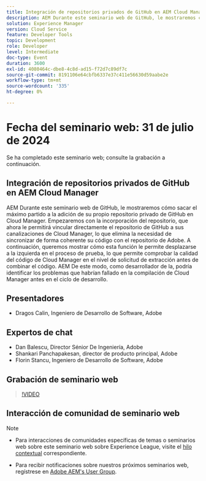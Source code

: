 ```yaml
---
title: Integración de repositorios privados de GitHub en AEM Cloud Manager
description: AEM Durante este seminario web de GitHub, le mostraremos cómo sacar el máximo partido a la adición de su propio repositorio privado de GitHub en Cloud Manager. Empezaremos con la incorporación del repositorio, que ahora le permitirá vincular directamente el repositorio de GitHub a sus canalizaciones de Cloud Manager, lo que elimina la necesidad de sincronizar de forma coherente su código con el repositorio de Adobe. A continuación, queremos mostrar cómo esta función le permite desplazarse a la izquierda en el proceso de prueba, lo que permite comprobar la calidad del código de Cloud Manager en el nivel de solicitud de extracción antes de combinar el código. AEM De este modo, como desarrollador de la, podría identificar los problemas que habrían fallado en la compilación de Cloud Manager antes en el ciclo de desarrollo.
solution: Experience Manager
version: Cloud Service
feature: Developer Tools
topic: Development
role: Developer
level: Intermediate
doc-type: Event
duration: 3600
exl-id: 4080464c-dbe8-4c8d-ad15-f72d7c89df7c
source-git-commit: 8191106e64cbfb6337e37c411e56630d59aabe2e
workflow-type: tm+mt
source-wordcount: '335'
ht-degree: 0%

---
```


# Fecha del seminario web: 31 de julio de 2024

Se ha completado este seminario web; consulte la grabación a continuación.

## Integración de repositorios privados de GitHub en AEM Cloud Manager

AEM Durante este seminario web de GitHub, le mostraremos cómo sacar el máximo partido a la adición de su propio repositorio privado de GitHub en Cloud Manager. Empezaremos con la incorporación del repositorio, que ahora le permitirá vincular directamente el repositorio de GitHub a sus canalizaciones de Cloud Manager, lo que elimina la necesidad de sincronizar de forma coherente su código con el repositorio de Adobe. A continuación, queremos mostrar cómo esta función le permite desplazarse a la izquierda en el proceso de prueba, lo que permite comprobar la calidad del código de Cloud Manager en el nivel de solicitud de extracción antes de combinar el código. AEM De este modo, como desarrollador de la, podría identificar los problemas que habrían fallado en la compilación de Cloud Manager antes en el ciclo de desarrollo.

## Presentadores

* Dragos Calin, Ingeniero de Desarrollo de Software, Adobe

## Expertos de chat

* Dan Balescu, Director Sénior De Ingeniería, Adobe
* Shankari Panchapakesan, director de producto principal, Adobe
* Florin Stancu, Ingeniero de Desarrollo de Software, Adobe

## Grabación de seminario web

>[!VIDEO](https://video.tv.adobe.com/v/3432350)

## Interacción de comunidad de seminario web

>[!NOTE]
>
>* Para interacciones de comunidades específicas de temas o seminarios web sobre este seminario web sobre Experience League, visite el [hilo contextual](https://adobe.ly/4f1jhMo) correspondiente.
>
>* Para recibir notificaciones sobre nuestros próximos seminarios web, regístrese en [Adobe AEM&#39;s User Group](https://aem-augs.adobe.com/).
